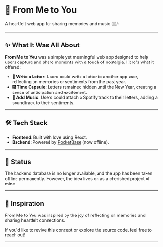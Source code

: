 # 🎉 From Me to You  

A heartfelt web app for sharing memories and music ✉️🎶  

---

## ✨ What It Was All About  

**From Me to You** was a simple yet meaningful web app designed to help users capture and share moments with a touch of nostalgia. Here's what it offered:  
- 🌟 **Write a Letter**: Users could write a letter to another app user, reflecting on memories or sentiments from the past year.  
- 🎆 **Time Capsule**: Letters remained hidden until the New Year, creating a sense of anticipation and excitement.  
- 🎵 **Add Music**: Users could attach a Spotify track to their letters, adding a soundtrack to their sentiments.  

---

## 🛠️ Tech Stack  
- **Frontend**: Built with love using [React](https://react.dev/).  
- **Backend**: Powered by [PocketBase](https://pocketbase.io/) (now offline).  

---

## 📜 Status  
The backend database is no longer available, and the app has been taken offline permanently. However, the idea lives on as a cherished project of mine.

---

## 🚀 Inspiration  
From Me to You was inspired by the joy of reflecting on memories and sharing heartfelt connections.  

If you'd like to revive this concept or explore the source code, feel free to reach out!  

---

